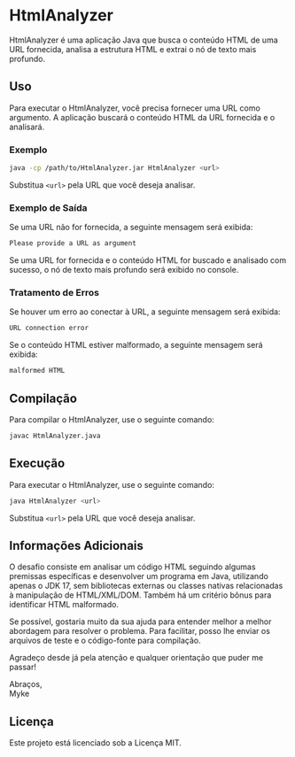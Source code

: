 # HtmlAnalyzer

HtmlAnalyzer é uma aplicação Java que busca o conteúdo HTML de uma URL fornecida, analisa a estrutura HTML e extrai o nó de texto mais profundo.

## Uso

Para executar o HtmlAnalyzer, você precisa fornecer uma URL como argumento. A aplicação buscará o conteúdo HTML da URL fornecida e o analisará.

### Exemplo

```sh
java -cp /path/to/HtmlAnalyzer.jar HtmlAnalyzer <url>
```

Substitua `<url>` pela URL que você deseja analisar.

### Exemplo de Saída

Se uma URL não for fornecida, a seguinte mensagem será exibida:

```sh
Please provide a URL as argument
```

Se uma URL for fornecida e o conteúdo HTML for buscado e analisado com sucesso, o nó de texto mais profundo será exibido no console.

### Tratamento de Erros

Se houver um erro ao conectar à URL, a seguinte mensagem será exibida:

```sh
URL connection error
```

Se o conteúdo HTML estiver malformado, a seguinte mensagem será exibida:

```sh
malformed HTML
```

## Compilação

Para compilar o HtmlAnalyzer, use o seguinte comando:

```bash
javac HtmlAnalyzer.java
```

## Execução

Para executar o HtmlAnalyzer, use o seguinte comando:

```bash
java HtmlAnalyzer <url>
```

Substitua `<url>` pela URL que você deseja analisar.

## Informações Adicionais

O desafio consiste em analisar um código HTML seguindo algumas premissas específicas e desenvolver um programa em Java, utilizando apenas o JDK 17, sem bibliotecas externas ou classes nativas relacionadas à manipulação de HTML/XML/DOM. Também há um critério bônus para identificar HTML malformado.

Se possível, gostaria muito da sua ajuda para entender melhor a melhor abordagem para resolver o problema. Para facilitar, posso lhe enviar os arquivos de teste e o código-fonte para compilação.

Agradeço desde já pela atenção e qualquer orientação que puder me passar!

Abraços,  
Myke

## Licença

Este projeto está licenciado sob a Licença MIT.
